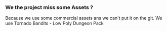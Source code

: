
### We the project miss some Assets ?

Because we use some commercial assets ans we can't put it on the git.
We use Tornado Bandits - Low Poly Dungeon Pack


